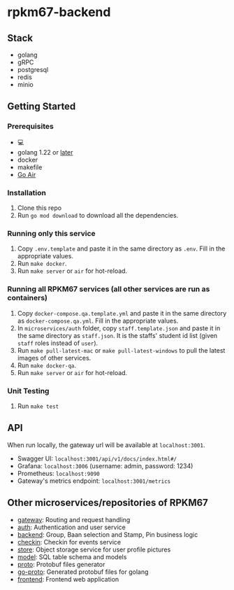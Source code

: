 # rpkm67-backend

## Stack

-   golang
-   gRPC
-   postgresql
-   redis
-   minio

## Getting Started

### Prerequisites

-   💻
-   golang 1.22 or [later](https://go.dev)
-   docker
-   makefile
-   [Go Air](https://github.com/air-verse/air)

### Installation

1. Clone this repo
2. Run `go mod download` to download all the dependencies.

### Running only this service
1. Copy `.env.template` and paste it in the same directory as `.env`. Fill in the appropriate values.
2. Run `make docker`.
3. Run `make server` or `air` for hot-reload.

### Running all RPKM67 services (all other services are run as containers)
1. Copy `docker-compose.qa.template.yml` and paste it in the same directory as `docker-compose.qa.yml`. Fill in the appropriate values.
2. In `microservices/auth` folder, copy `staff.template.json` and paste it in the same directory as `staff.json`. It is the staffs' student id list (given `staff` roles instead of `user`).
3. Run `make pull-latest-mac` or `make pull-latest-windows` to pull the latest images of other services.
4. Run `make docker-qa`.
5. Run `make server` or `air` for hot-reload.

### Unit Testing
1. Run `make test`

## API
When run locally, the gateway url will be available at `localhost:3001`.
- Swagger UI: `localhost:3001/api/v1/docs/index.html#/`
- Grafana: `localhost:3006` (username: admin, password: 1234)
- Prometheus: `localhost:9090`
- Gateway's metrics endpoint: `localhost:3001/metrics`

## Other microservices/repositories of RPKM67
- [gateway](https://github.com/isd-sgcu/rpkm67-gateway): Routing and request handling
- [auth](https://github.com/isd-sgcu/rpkm67-auth): Authentication and user service
- [backend](https://github.com/isd-sgcu/rpkm67-backend): Group, Baan selection and Stamp, Pin business logic
- [checkin](https://github.com/isd-sgcu/rpkm67-checkin): Checkin for events service
- [store](https://github.com/isd-sgcu/rpkm67-store): Object storage service for user profile pictures
- [model](https://github.com/isd-sgcu/rpkm67-model): SQL table schema and models
- [proto](https://github.com/isd-sgcu/rpkm67-proto): Protobuf files generator
- [go-proto](https://github.com/isd-sgcu/rpkm67-go-proto): Generated protobuf files for golang
- [frontend](https://github.com/isd-sgcu/firstdate-rpkm67-frontend): Frontend web application
